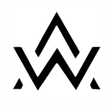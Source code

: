 ![logo](https://github.com/nilachalasahoo/Algo-Wave/blob/dd9ca75871fd2c93ece762983e876118aa340906/Image/logo.png)
